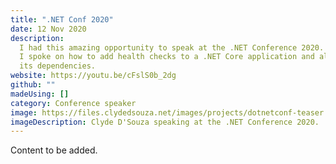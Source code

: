 ```yaml
---
title: ".NET Conf 2020"
date: 12 Nov 2020
description:
  I had this amazing opportunity to speak at the .NET Conference 2020.
  I spoke on how to add health checks to a .NET Core application and also include
  its dependencies.
website: https://youtu.be/cFslS0b_2dg
github: ""
madeUsing: []
category: Conference speaker
image: https://files.clydedsouza.net/images/projects/dotnetconf-teaser.png
imageDescription: Clyde D'Souza speaking at the .NET Conference 2020.
---
```


Content to be added.
